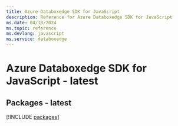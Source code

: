 ```yaml
---
title: Azure Databoxedge SDK for JavaScript
description: Reference for Azure Databoxedge SDK for JavaScript
ms.date: 04/18/2024
ms.topic: reference
ms.devlang: javascript
ms.service: databoxedge
---
```

# Azure Databoxedge SDK for JavaScript - latest
## Packages - latest
[!INCLUDE [packages](databoxedge-index.md)]